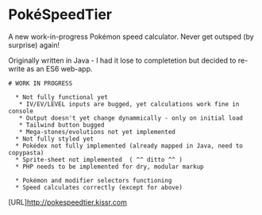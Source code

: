 # PokéSpeedTier

A new work-in-progress Pokémon speed calculator. Never get outsped (by surprise) again!

Originally written in Java - I had it lose to completetion but decided to re-write as an ES6 web-app.
```
# WORK IN PROGRESS

  * Not fully functional yet
   * IV/EV/LEVEL inputs are bugged, yet calculations work fine in console
   * Output doesn't yet change dynammically - only on initial load
   * Tailwind button bugged
   * Mega-stones/evolutions not yet implemented
  * Not fully styled yet
  * Pokédex not fully implemented (already mapped in Java, need to copypasta)
  * Sprite-sheet not implemented  ( ^^ ditto ^^ )
  * PHP needs to be implemented for dry, modular markup
  
  * Pokémon and modifier selectors functioning
  * Speed calculates correctly (except for above)
```
[URL]http://pokespeedtier.kissr.com
